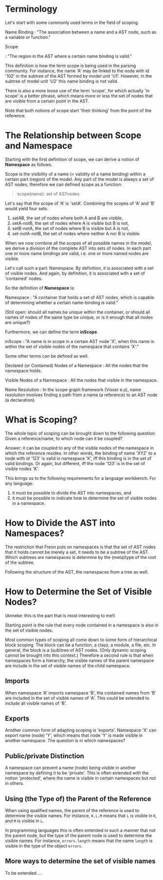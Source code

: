# Terminology

Let's start with some commonly used terms in the field of scoping.

Name Binding
: "The association between a name and a AST node, such as a variable or function."

Scope

: "The region in the AST where a certain name binding is valid." 

This definition is how the term scope is being used in the parsing community.
For instance, the
name 'A' may be linked to the node with id '102' in the subtree of the AST formed
by model unit 'U1'. However, in the subtree of model unit 'U2' this name binding is
not valid.

There is also a more loose use of the term 'scope', for which actually 'in scope' is a better
phrase, which means more or less the set of nodes that are visible from a certain point in the AST.

Note that both notions of scope start 'their thinking' from the point of the reference.

# The Relationship between Scope and Namespace

Starting with the first definition of scope, we can derive a notion of **Namespace** as follows.

Scope is the visibility of a name (= validity of a name binding)
within a certain part (region) of the model. Any part of the model is always a set of AST nodes, therefore we
can defined scope as a function:

>scope(name): set of ASTnodes

Let's say that the scope of 'A' is 'setA'. Combining the scopes of 'A' and 'B' would yield four sets:
1. setAB, the set of nodes where both A and B are visible,
2. setA-notB, the set of nodes where A is visible but B is not, 
3. setB-notA, the set of nodes where B is visible but A is not,
4. set-notA-notB, the set of nodes where neither A nor B is visible.

When we now combine all the scopes of all possible names in the model, we derive a division of the complete 
AST into sets of nodes. In each part one or more name bindings are valid, i.e. one or more named nodes are 
visible. 

Let's call such a part: Namespace. By definition, it is associated with a set of visible 
nodes. And again, by definition, it is associated with a set of 'contained' nodes.

So the definition of **Namespace** is: 

Namespace
: "A container that holds a set of AST nodes, which is capable of determining whether a certain name-binding is valid."

(Still open: should all names be unique within the container, or should all names of nodes
of the same type be unique, or is it enough that all nodes are unique?)

Furthermore, we can define the term **inScope**.

inScope
: "A name is in scope in a certain AST node 'X', when this name is within the set of visible nodes of 
 the namespace that contains 'X'."

Some other terms can be defined as well.

Declared (or Contained) Nodes of a Namespace
: All the nodes that the namespace holds.

Visible Nodes of a Namespace
: All the nodes that visible in the namespace.

Name Resolution
: In the scope graph framework (Visser e.a), name resolution involves finding a path
from a name (a reference) to an AST node (a declaration).

# What is Scoping?

The whole topic of scoping can be brought down to the following question: Given a reference/name,
to which node can it be coupled?

Answer: it can be coupled to any of the visible nodes of the namespace in which the reference resides. 
In other words, the binding of name 'XYZ' to a node with id '123' is valid in namespace 'K', iff this binding is 
in the set of valid bindings. Or again, but different, iff the node '123' is in the set of visible nodes 'K'.

This brings us to the following requirements for a language workbench.
For any language:
1. it must be possible to divide the AST into namespaces, and
2. it must be possible to indicate how to determine the set of visible nodes in a namespace.

# How to Divide the AST into Namespaces?

The restriction that Freon puts on namespaces is that the set of AST nodes that it holds cannot be merely a set,
it needs to be a subtree of the AST. Which subtrees are namespaces is determine by the (meta)type
of the root of the subtree. 

Following the structure of the AST, the namespaces from a tree as well.

# How to Determine the Set of Visible Nodes?

(Anneke: this is the part that is most interesting to me!)

Starting point is the rule that every node contained in a namespace is also in the set of visible nodes.

Most common types of scoping all come down to some form of hierarchical block scoping. The block can be a function, 
a class, a module, a file, etc. In general, the block is a (sub)tree of AST nodes. (Only dynamic scoping 
cannot be brought into this context.) Therefore a second rule is that when namespaces form a hierarchy, the visible 
names of the parent namespace are include in the set of visible names of the child namespace.

## Imports
When namespace 'A' imports namespace 'B', the contained names from 'B' are included in the set of visible names of 'A'.
This could be extended to include all visible names of 'B'.

## Exports
Another common form of adapting scoping is 'exports'. Namespace 'X' can export name (node) 'Y', which means that 
node 'Y' is made visible in another namespace. The question is in which namespaces?

## Public/private Distinction
A namespace can prevent a name (node) being visible in another namespace by defining it to be 'private'. This is 
often extended with the notion 'protected', where the name is visible in certain namespaces but not in others.

## Using (the Type of) the Parent of the Reference
When using qualified names, the parent of the reference is used to determine the visible names. For instance,
`K.L.M` means that `L` is visible in `K`, and `M` is visible in `L`. 

In programming languages this is often extended in such a manner that not the parent node, but the type of the 
parent node is used to determine the visible names. For instance, `errors.length` means that the name `length` is
visible in the type of the object `errors`.

## More ways to determine the set of visible names

To be extended ...







